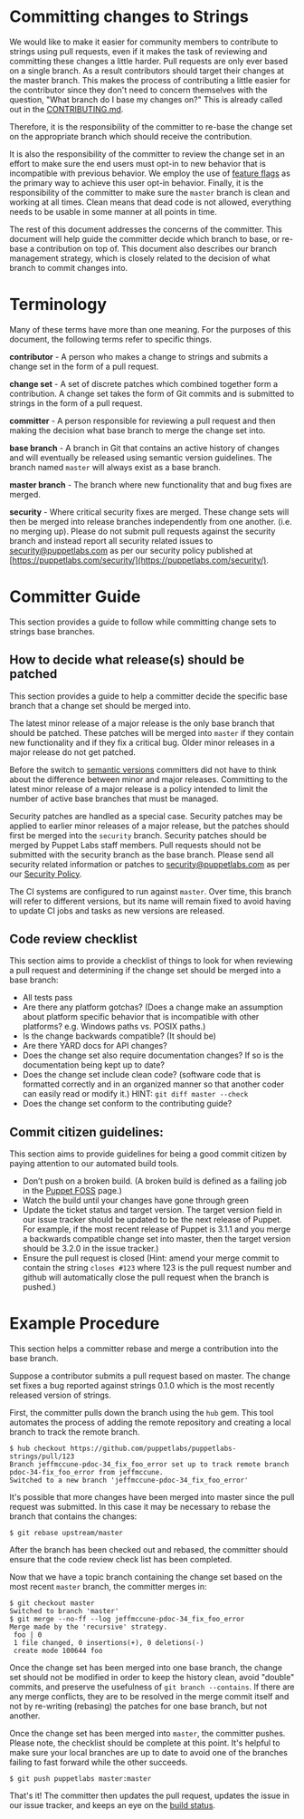 Committing changes to Strings
====

We would like to make it easier for community members to contribute to strings
using pull requests, even if it makes the task of reviewing and committing
these changes a little harder.  Pull requests are only ever based on a single
branch. As a result contributors should target their changes at the master branch.
This makes the process of contributing a little easier for the contributor since 
they don't need to concern themselves with the question, "What branch do I base my changes
on?"  This is already called out in the [CONTRIBUTING.md](http://goo.gl/XRH2J).

Therefore, it is the responsibility of the committer to re-base the change set
on the appropriate branch which should receive the contribution.

It is also the responsibility of the committer to review the change set in an
effort to make sure the end users must opt-in to new behavior that is
incompatible with previous behavior.  We employ the use of [feature
flags](http://stackoverflow.com/questions/7707383/what-is-a-feature-flag) as
the primary way to achieve this user opt-in behavior.  Finally, it is the
responsibility of the committer to make sure the `master` branch
is clean and working at all times.  Clean means that dead code is not
allowed, everything needs to be usable in some manner at all points in time.

The rest of this document addresses the concerns of the committer.  This
document will help guide the committer decide which branch to base, or re-base
a contribution on top of.  This document also describes our branch management
strategy, which is closely related to the decision of what branch to commit
changes into.

Terminology
====

Many of these terms have more than one meaning.  For the purposes of this
document, the following terms refer to specific things.

**contributor** - A person who makes a change to strings and submits a change
set in the form of a pull request.

**change set** - A set of discrete patches which combined together form a
contribution.  A change set takes the form of Git commits and is submitted to
strings in the form of a pull request.

**committer** - A person responsible for reviewing a pull request and then
making the decision what base branch to merge the change set into.

**base branch** - A branch in Git that contains an active history of changes
and will eventually be released using semantic version guidelines.  The branch
named `master` will always exist as a base branch.

**master branch** - The branch where new functionality that and bug fixes are
merged.

**security** - Where critical security fixes are merged.  These change sets
will then be merged into release branches independently from one another. (i.e.
no merging up).  Please do not submit pull requests against the security branch
and instead report all security related issues to security@puppetlabs.com as
per our security policy published at
[https://puppetlabs.com/security/](https://puppetlabs.com/security/).

Committer Guide
====

This section provides a guide to follow while committing change sets to strings
base branches.

How to decide what release(s) should be patched
---

This section provides a guide to help a committer decide the specific base
branch that a change set should be merged into.

The latest minor release of a major release is the only base branch that should
be patched.  These patches will be merged into `master` if they contain new
functionality and  if they fix a critical bug.  Older minor releases in a major release 
do not get patched.

Before the switch to [semantic versions](http://semver.org/) committers did not
have to think about the difference between minor and major releases.
Committing to the latest minor release of a major release is a policy intended
to limit the number of active base branches that must be managed.

Security patches are handled as a special case.  Security patches may be
applied to earlier minor releases of a major release, but the patches should
first be merged into the `security` branch.  Security patches should be merged
by Puppet Labs staff members.  Pull requests should not be submitted with the
security branch as the base branch.  Please send all security related
information or patches to security@puppetlabs.com as per our [Security
Policy](https://puppetlabs.com/security/).

The CI systems are configured to run against `master`.  Over time, this branch 
will refer to different versions, but its name will remain fixed to avoid having 
to update CI jobs and tasks as new versions are released.

Code review checklist
---

This section aims to provide a checklist of things to look for when reviewing a
pull request and determining if the change set should be merged into a base
branch:

 * All tests pass
 * Are there any platform gotchas? (Does a change make an assumption about
   platform specific behavior that is incompatible with other platforms?  e.g.
   Windows paths vs. POSIX paths.)
 * Is the change backwards compatible? (It should be)
 * Are there YARD docs for API changes?
 * Does the change set also require documentation changes? If so is the
   documentation being kept up to date?
 * Does the change set include clean code?  (software code that is formatted
   correctly and in an organized manner so that another coder can easily read
   or modify it.)  HINT: `git diff master --check`
 * Does the change set conform to the contributing guide?

Commit citizen guidelines:
---

This section aims to provide guidelines for being a good commit citizen by
paying attention to our automated build tools.

 * Don’t push on a broken build.  (A broken build is defined as a failing job
   in the [Puppet FOSS](https://jenkins.puppetlabs.com/view/Puppet%20FOSS/)
   page.)
 * Watch the build until your changes have gone through green
 * Update the ticket status and target version.  The target version field in
   our issue tracker should be updated to be the next release of Puppet.  For
   example, if the most recent release of Puppet is 3.1.1 and you merge a
   backwards compatible change set into master, then the target version should
   be 3.2.0 in the issue tracker.)
 * Ensure the pull request is closed (Hint: amend your merge commit to contain
   the string `closes #123` where 123 is the pull request number and github
   will automatically close the pull request when the branch is pushed.)

Example Procedure
====

This section helps a committer rebase and merge a contribution into the base branch.

Suppose a contributor submits a pull request based on master.  The change set
fixes a bug reported against strings 0.1.0  which is the most recently released
version of strings.

First, the committer pulls down the branch using the `hub` gem.  This tool
automates the process of adding the remote repository and creating a local
branch to track the remote branch.

    $ hub checkout https://github.com/puppetlabs/puppetlabs-strings/pull/123
    Branch jeffmccune-pdoc-34_fix_foo_error set up to track remote branch pdoc-34-fix_foo_error from jeffmccune.
    Switched to a new branch 'jeffmccune-pdoc-34_fix_foo_error'

It's possible that more changes have been merged into master since the pull
request was submitted. In this case it may be necessary to rebase the branch
that contains the changes:

    $ git rebase upstream/master

After the branch has been checked out and rebased, the committer should ensure that
the code review check list has been completed.

Now that we have a topic branch containing the change set based on the most recent 
`master` branch, the committer merges in:

    $ git checkout master
    Switched to branch 'master'
    $ git merge --no-ff --log jeffmccune-pdoc-34_fix_foo_error
    Merge made by the 'recursive' strategy.
     foo | 0
     1 file changed, 0 insertions(+), 0 deletions(-)
     create mode 100644 foo

Once the change set has been merged into one base branch, the change set should
not be modified in order to keep the history clean, avoid "double" commits, and
preserve the usefulness of `git branch --contains`.  If there are any merge
conflicts, they are to be resolved in the merge commit itself and not by
re-writing (rebasing) the patches for one base branch, but not another.

Once the change set has been merged into `master`, the committer pushes.
Please note, the checklist should be complete at this point. It's helpful to make
sure your local branches are up to date to avoid one of the branches failing to fast
forward while the other succeeds.

    $ git push puppetlabs master:master

That's it!  The committer then updates the pull request, updates the issue in
our issue tracker, and keeps an eye on the [build
status](http://jenkins.puppetlabs.com).
